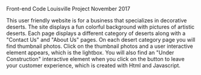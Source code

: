 Front-end Code Louisville Project November 2017

This user friendly website is for a business that specializes in decorative deserts.  The site displays a fun colorful background with pictures of artistic deserts.  Each page displays a different category of deserts along with a "Contact Us" and "About Us" pages. On each desert category page you will find thumbnail photos.  Click on the thumbnail photos and a user interactive element appears, which is the lightbox.  You will also find an "Under Construction" interactive element when you click on the button to leave your customer experience, which is created with Html and Javascript.
